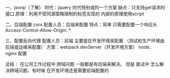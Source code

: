 一、jsonp（了解）
时代：jquery 时代特别或的一个方案
缺点：只支持get请求的接口
原理：利用不受同源策略限制的标签实现的 内部的原理使用script


二、后端配置 cors
配置人员：后端来配置
特点：简单 只需要配置一个响应头 Access-Control-Allow-Origin: *


三、配置反向代理
配置人员：前端 主要是在开发环境来配置 （测试和生产环境由后端或运维来配置）
方案：webpack devServer（开发环境方案）   node、 nginx 配置


总结：
在公司工作过程中 跨域问题 一般都是有后端来解决。
但是 面试中 怎么解决跨域问题、有时候 在开发环境还是需要前端配置的